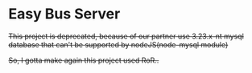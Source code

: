 # Easy Bus Server

~~This project is deprecated, because of our partner use 3.23.x-nt mysql database that can't be supported by nodeJS(node-mysql module)~~

~~So, I gotta make again this project used RoR..~~